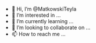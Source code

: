 - 👋 Hi, I’m @MatkowskiTeyla
- 👀 I’m interested in ...
- 🌱 I’m currently learning ...
- 💞️ I’m looking to collaborate on ...
- 📫 How to reach me ...

<!---
MatkowskiTeyla/MatkowskiTeyla is a ✨ special ✨ repository because its `README.md` (this file) appears on your GitHub profile.
You can click the Preview link to take a look at your changes.
--->
